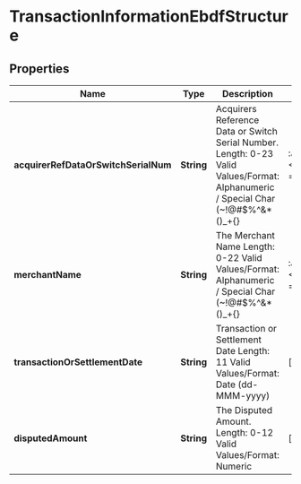 

# TransactionInformationEbdfStructure


## Properties

| Name | Type | Description | Notes |
|------------ | ------------- | ------------- | -------------|
|**acquirerRefDataOrSwitchSerialNum** | **String** | Acquirers Reference Data or Switch Serial Number.   Length: 0-23   Valid Values/Format: Alphanumeric / Special Char (~!@#$%^&amp;*()_+{}|:\&quot;&lt;&gt;?,./;&#39;[]-&#x3D;) |  [optional] |
|**merchantName** | **String** | The Merchant Name   Length: 0-22   Valid Values/Format: Alphanumeric / Special Char (~!@#$%^&amp;*()_+{}|:\&quot;&lt;&gt;?,./;&#39;[]-&#x3D;) |  [optional] |
|**transactionOrSettlementDate** | **String** | Transaction or Settlement Date   Length: 11   Valid Values/Format: Date (dd-MMM-yyyy) |  [optional] |
|**disputedAmount** | **String** | The Disputed Amount.   Length: 0-12   Valid Values/Format: Numeric |  [optional] |



